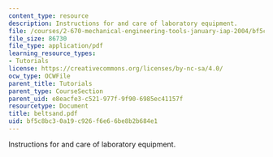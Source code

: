 ```yaml
---
content_type: resource
description: Instructions for and care of laboratory equipment.
file: /courses/2-670-mechanical-engineering-tools-january-iap-2004/bf5c8bc30a19c926f6e66be8b2b684e1_beltsand.pdf
file_size: 86730
file_type: application/pdf
learning_resource_types:
- Tutorials
license: https://creativecommons.org/licenses/by-nc-sa/4.0/
ocw_type: OCWFile
parent_title: Tutorials
parent_type: CourseSection
parent_uid: e8eacfe3-c521-977f-9f90-6985ec41157f
resourcetype: Document
title: beltsand.pdf
uid: bf5c8bc3-0a19-c926-f6e6-6be8b2b684e1
---
```

Instructions for and care of laboratory equipment.
